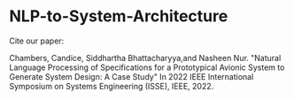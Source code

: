 # NLP-to-System-Architecture
Cite our paper:

Chambers, Candice, Siddhartha Bhattacharyya,and Nasheen Nur. "Natural Language Processing of Specifications for a Prototypical Avionic System to Generate System Design: A Case Study" In 2022 IEEE International Symposium on Systems Engineering (ISSE), IEEE, 2022.
